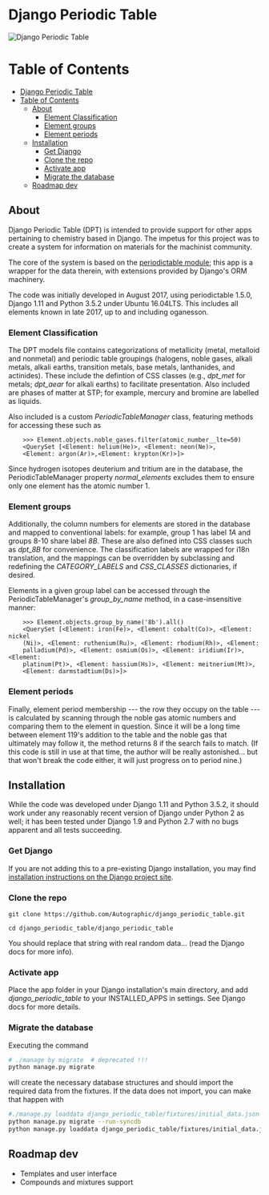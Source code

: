 # Django Periodic Table

![Django Periodic Table](dpt-screenshot.png)

<a class="mk-toclify" id="table_of_contents"></a>

# Table of Contents

- [Django Periodic Table](#django-periodic-table)
- [Table of Contents](#table-of-contents)
  - [About](#about)
    - [Element Classification](#element-classification)
    - [Element groups](#element-groups)
    - [Element periods](#element-periods)
  - [Installation](#installation)
    - [Get Django](#get-django)
    - [Clone the repo](#clone-the-repo)
    - [Activate app](#activate-app)
    - [Migrate the database](#migrate-the-database)
  - [Roadmap dev](#roadmap-dev)

## About

Django Periodic Table (DPT) is intended to provide support for other apps pertaining to chemistry based in Django. The impetus for this project was to create a system for information on materials for the machinist community.

The core of the system is based on the [periodictable module](https://github.com/pkienzle/periodictable/); this app is a wrapper for the data therein, with extensions provided by Django's ORM machinery.

The code was initially developed in August 2017, using periodictable 1.5.0, Django 1.11 and Python 3.5.2 under Ubuntu 16.04LTS. This includes all elements known in late 2017, up to and including oganesson.

### Element Classification

The DPT models file contains categorizations of metallicity (metal, metalloid and nonmetal) and periodic table groupings (halogens, noble gases, alkali metals, alkali earths, transition metals, base metals, lanthanides, and actinides). These include the defintion of CSS classes (e.g., *dpt_met* for metals; *dpt_aear* for alkali earths) to facilitate presentation. Also included are phases of matter at STP; for example, mercury and bromine are labelled as liquids.

Also included is a custom *PeriodicTableManager* class, featuring methods for accessing these such as 

```
    >>> Element.objects.noble_gases.filter(atomic_number__lte=50)
    <QuerySet [<Element: helium(He)>, <Element: neon(Ne)>, 
    <Element: argon(Ar)>,<Element: krypton(Kr)>]>
```

Since hydrogen isotopes deuterium and tritium are in the database, the PeriodicTableManager property *normal_elements* excludes them to ensure only one element has the atomic number 1.

### Element groups

Additionally, the column numbers for elements are stored in the database and mapped to conventional labels: for example, group 1 has label *1A* and groups 8-10 share label *8B*. These are also defined into CSS classes such as *dpt_8B* for convenience. The classification labels are wrapped for i18n translation, and the mappings can be overridden by subclassing and redefining the *CATEGORY_LABELS* and *CSS_CLASSES* dictionaries, if desired.

Elements in a given group label can be accessed through the PeriodicTableManager's *group_by_name* method, in a case-insensitive manner:

```
    >>> Element.objects.group_by_name('8b').all()
    <QuerySet [<Element: iron(Fe)>, <Element: cobalt(Co)>, <Element: nickel
    (Ni)>, <Element: ruthenium(Ru)>, <Element: rhodium(Rh)>, <Element: 
    palladium(Pd)>, <Element: osmium(Os)>, <Element: iridium(Ir)>, <Element: 
    platinum(Pt)>, <Element: hassium(Hs)>, <Element: meitnerium(Mt)>, 
    <Element: darmstadtium(Ds)>]>
```

### Element periods

Finally, element period membership --- the row they occupy on the table --- is calculated by scanning through the noble gas atomic numbers and comparing them to the element in question. Since it will be a long time between element 119's addition to the table and the noble gas that ultimately may follow it, the method returns 8 if the search fails to match. (If this code is still in use at that time, the author will be really astonished... but that won't break the code either, it will just progress on to period nine.)

## Installation

While the code was developed under Django 1.11 and Python 3.5.2, it should work under any reasonably recent version of Django under Python 2 as well; it has been tested under Django 1.9 and Python 2.7 with no bugs apparent and all tests succeeding.

### Get Django

If you are not adding this to a pre-existing Django installation, you may find [installation instructions on the Django project site](https://docs.djangoproject.com/en/1.11/intro/install/).

### Clone the repo

```
git clone https://github.com/Autographic/django_periodic_table.git
```

```
cd django_periodic_table/django_periodic_table
```

You should replace that string with real random data... (read the Django docs for more info).

### Activate app

Place the app folder in your Django installation's main directory, and add *django_periodic_table* to your INSTALLED_APPS in settings. See Django docs for more details.

### Migrate the database

Executing the command
```bash
# ./manage by migrate  # deprecated !!!
python manage.py migrate
```
will create the necessary database structures and should import the required data from the fixtures. If the data does not import, you can make that happen with

```bash
#./manage.py loaddata django_periodic_table/fixtures/initial_data.json
python manage.py migrate --run-syncdb
python manage.py loaddata django_periodic_table/fixtures/initial_data.json
```

## Roadmap dev

* Templates and user interface
* Compounds and mixtures support
